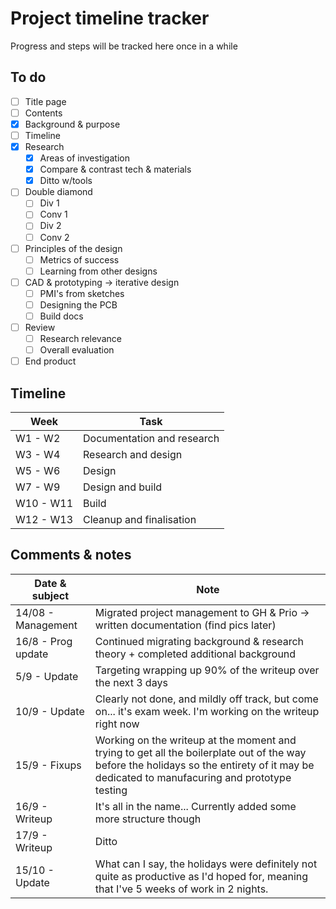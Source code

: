 # Project timeline tracker

Progress and steps will be tracked here once in a while

## To do

- [ ] Title page
- [ ] Contents
- [x] Background & purpose
- [ ] Timeline
- [x] Research
  - [x] Areas of investigation
  - [x] Compare & contrast tech & materials
  - [x] Ditto w/tools
- [ ] Double diamond
  - [ ] Div 1
  - [ ] Conv 1
  - [ ] Div 2
  - [ ] Conv 2
- [ ] Principles of the design
  - [ ] Metrics of success
  - [ ] Learning from other designs
- [ ] CAD & prototyping -> iterative design
  - [ ] PMI's from sketches
  - [ ] Designing the PCB
  - [ ] Build docs
- [ ] Review
  - [ ] Research relevance
  - [ ] Overall evaluation
- [ ] End product

## Timeline

| Week | Task |
| -------------- | --------------- |
| W1 - W2 | Documentation and research |
| W3 - W4 | Research and design |
| W5 - W6 | Design |
| W7 - W9 | Design and build |
| W10 - W11 | Build |
| W12 - W13 | Cleanup and finalisation |

## Comments & notes

| Date & subject | Note |
|--------------- | --------------- |
| 14/08 - Management | Migrated project management to GH & Prio -> written documentation (find pics later) |
| 16/8 - Prog update | Continued migrating background & research theory + completed additional background |
| 5/9 - Update | Targeting wrapping up 90% of the writeup over the next 3 days |
| 10/9 - Update | Clearly not done, and mildly off track, but come on... it's exam week. I'm working on the writeup right now |
| 15/9 - Fixups | Working on the writeup at the moment and trying to get all the boilerplate out of the way before the holidays so the entirety of it may be dedicated to manufacuring and prototype testing |
| 16/9 - Writeup | It's all in the name... Currently added some more structure though |
| 17/9 - Writeup | Ditto |
| 15/10 - Update | What can I say, the holidays were definitely not quite as productive as I'd hoped for, meaning that I've 5 weeks of work in 2 nights. |
